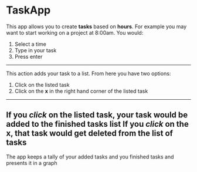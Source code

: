 # TaskApp
This app allows you to create **tasks** based on **hours**.
For example you may want to start working on a project at 8:00am. You would:
1. Select a time
2. Type in your task
3. Press enter
---
This action adds your task to a list.
From here you have two options:
1. Click on the listed task
2. Click on the **x** in the right hand corner of the listed task
---
If you *click* on the listed task, your task would be added to the finished tasks list
If you *click* on the **x**, that task would get deleted from the list of tasks
---
The app keeps a tally of your added tasks and you finished tasks and presents it in a graph
